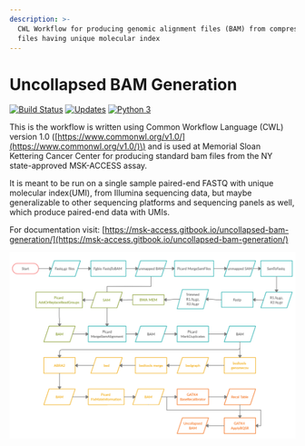 ```yaml
---
description: >-
  CWL Workflow for producing genomic alignment files (BAM) from compressed FASTQ
  files having unique molecular index
---
```


# Uncollapsed BAM Generation

[![Build Status](https://travis-ci.com/msk-access/uncollapsed_bam_generation.svg?branch=master)](https://travis-ci.com/msk-access/uncollapsed_bam_generation) [![Updates](https://pyup.io/repos/github/msk-access/uncollapsed_bam_generation/shield.svg)](https://pyup.io/repos/github/msk-access/uncollapsed_bam_generation/) [![Python 3](https://pyup.io/repos/github/msk-access/uncollapsed_bam_generation/python-3-shield.svg)](https://pyup.io/repos/github/msk-access/uncollapsed_bam_generation/)

This is the workflow is written using Common Workflow Language \(CWL\) version 1.0 \([https://www.commonwl.org/v1.0/](https://www.commonwl.org/v1.0/)\) and is used at Memorial Sloan Kettering Cancer Center for producing standard bam files from the NY state-approved MSK-ACCESS assay.

It is meant to be run on a single sample paired-end FASTQ with unique molecular index\(UMI\), from Illumina sequencing data, but maybe generalizable to other sequencing platforms and sequencing panels as well, which produce paired-end data with UMIs.

For documentation visit: [https://msk-access.gitbook.io/uncollapsed-bam-generation/](https://msk-access.gitbook.io/uncollapsed-bam-generation/)

![Workflow - Overview](.gitbook/assets/uncollapsed_bam_generation.png)

